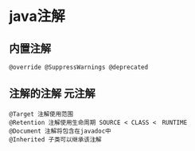 # java注解
## 内置注解
    @override @SuppressWarnings @deprecated
## 注解的注解 元注解
    @Target 注解使用范围
    @Retention 注解使用生命周期 SOURCE < CLASS <　RUNTIME
    @Document 注解将包含在javadoc中
    @Inherited 子类可以继承该注解